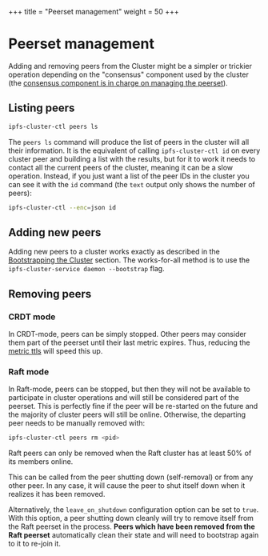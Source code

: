 +++
title = "Peerset management"
weight = 50
+++

# Peerset management

Adding and removing peers from the Cluster might be a simpler or trickier operation depending on the "consensus" component used by the cluster (the [consensus component is in charge on managing the peerset](/documentation/guides/consensus)).

## Listing peers

```sh
ipfs-cluster-ctl peers ls
```

The `peers ls` command will produce the list of peers in the cluster will all their information. It is the equivalent of calling `ipfs-cluster-ctl id` on every cluster peer and building a list with the results, but for it to work it needs to contact all the current peers of the cluster, meaning it can be a slow operation. Instead, if you just want a list of the peer IDs in the cluster you can see it with the `id` command (the `text` output only shows the number of peers):

```sh
ipfs-cluster-ctl --enc=json id
```



## Adding new peers

Adding new peers to a cluster works exactly as described in the [Bootstrapping the Cluster](/documentation/deployment/bootstrap) section. The works-for-all method is to use the `ipfs-cluster-service daemon --bootstrap` flag.

## Removing peers

### CRDT mode

In CRDT-mode, peers can be simply stopped. Other peers may consider them part of the peerset until their last metric expires. Thus, reducing the [metric ttls](/documentation/guides/metrics) will speed this up.

### Raft mode

In Raft-mode, peers can be stopped, but then they will not be available to participate in cluster operations and will still be considered part of the peerset. This is perfectly fine if the peer will be re-started on the future and the majority of cluster peers will still be online. Otherwise, the departing peer needs to be manually removed with:

```sh
ipfs-cluster-ctl peers rm <pid>
```

<div class="tipbox warning">Raft peers can only be removed when the Raft cluster has at least 50% of its members online.</div>

This can be called from the peer shutting down (self-removal) or from any other peer. In any case, it will cause the peer to shut itself down when it realizes it has been removed.

Alternatively, the `leave_on_shutdown` configuration option can be set to `true`. With this option, a peer shutting down cleanly will try to remove itself from the Raft peerset in the process. **Peers which have been removed from the Raft peerset** automatically clean their state and will need to bootstrap again to it to re-join it.
